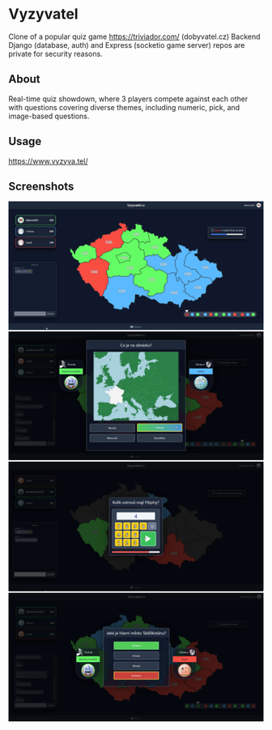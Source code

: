 # Vyzyvatel
Clone of a popular quiz game https://triviador.com/ (dobyvatel.cz)
Backend Django (database, auth) and Express (socketio game server) repos are private for security reasons.
 
## About
Real-time quiz showdown, where 3 players compete against each other with questions covering diverse themes, including numeric, pick, and image-based questions.

## Usage

https://www.vyzyva.tel/

## Screenshots

![Map Screenshot](screenshots/map.png)
![Image Question](screenshots/imagequestion.png)
![Numeric Screenshot](screenshots/numericquestion.png)
![Pick Screenshot](screenshots/pickquestion.png)
